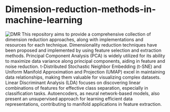 # Dimension-reduction-methods-in-machine-learning
![DMR](https://media.licdn.com/dms/image/D5612AQEHtGYCPv5Lfg/article-cover_image-shrink_720_1280/0/1665646707963?e=2147483647&v=beta&t=l0VOr9I5_4SIZqPKDncnKVPZFCeNQqTNuSHHFLWzMKk)
This repository aims to provide a comprehensive collection of dimension reduction approaches, along with implementations and resources for each technique.
Dimensionality reduction techniques have been proposed and implemented by using feature selection and extraction methods. Principal Component Analysis (PCA) is widely utilized for its ability to maximize data variance along principal components, aiding in feature and noise reduction. t-Distributed Stochastic Neighbor Embedding (t-SNE) and Uniform Manifold Approximation and Projection (UMAP) excel in maintaining data relationships, making them valuable for visualizing complex datasets. Linear Discriminant Analysis (LDA) focuses on discovering linear combinations of features for effective class separation, especially in classification tasks. Autoencoders, as neural network-based models, also present an unsupervised approach for learning efficient data representations, contributing to manifold applications in feature extraction.
